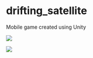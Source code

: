 # drifting_satellite
Mobile game created using Unity

<p>
  <img src="https://imgur.com/u0oS9KE.png" />
</p>

<p>
  <img src="https://imgur.com/7KxzPdr.png" />
</p>
